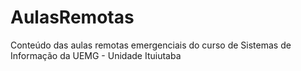 # AulasRemotas
Conteúdo das aulas remotas emergenciais do curso de Sistemas de Informação da UEMG - Unidade Ituiutaba
